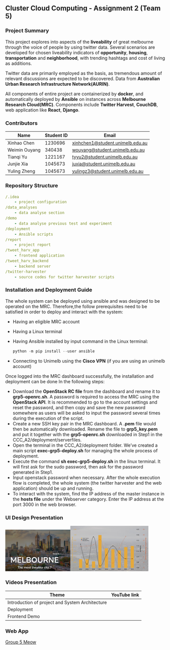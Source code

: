 ## Cluster Cloud Computing - Assignment 2 (Team 5)

### Project Summary

This project explores into aspects of the **liveability** of great melbourne through the voice of people by using twitter data. Several scenarios are developed for chosen liveability indicators of **opportunity**, **housing**, **transportation** and **neighborhood**, with trending hashtags and cost of living as additions.



Twitter data are primarily employed as the basis, as tremendous amount of relevant discussions are expected to be discovered. Data from **Australian Urban Research Infrastructure Network(AURIN)**. 



All components of entire project are containerized by **docker**, and automatically deployed by **Ansible** on instances across **Melbourne Research Cloud(MRC)**. Components include **Twitter Harvest**, **CouchDB**, web application like **React**, **Django**.





### Contributors

| Name          | Student ID | Email                                                        |
| ------------- | ---------- | ------------------------------------------------------------ |
| Xinhao Chen   | 1230696    | [xinhchen1@student.unimelb.edu.au](mailto:xinhchen1@student.unimelb.edu.au) |
| Weimin Ouyang | 340438     | [wouyang@student.unimelb.edu.au](mailto:wouyang@student.unimelb.edu.au) |
| Tianqi Yu     | 1221167    | [tyyu2@student.unimelb.edu.au](mailto:tyyu2@student.unimelb.edu.au) |
| Junjie Xia    | 1045673    | [juxia@student.unimelb.edu.au](mailto:juxia@student.unimelb.edu.au) |
| Yuling Zheng  | 1045673    | [yulingz3@student.unimelb.edu.au](mailto:yulingz3@student.unimelb.edu.au) |



### Repository Structure

```yaml
/.idea
    - project configuration 
/data_analyses
    - data analyse section
/demo
    - data analyse previous test and experiment
/deployment
    - Ansible scripts
/report
    - project report
/tweet_harv_app
    - frontend application
/tweet_harv_backend
    - backend server
/twitter-harvester
    - source codes for twitter harvester scripts

```



### Installation and Deployment Guide

The whole system can be deployed using ansible and was designed to be operated on the MRC. Therefore,the follow prerequisites need to be satisfied in order to deploy and interact with the system:

- Having an eligible MRC account

- Having a Linux terminal

- Having Ansible installed by input command in the Linux terminal: 

  ```python
  python -m pip install --user ansible
  ```

- Connecting to Unimelb using the **Cisco VPN** (if you are using an unimelb account)



Once logged into the MRC dashboard successfully, the installation and deployment can be done In the following steps:

- Download the **OpenStack RC file** from the dashboard and rename it to **grp5-openrc.sh**. A password is required to access the MRC using the **OpenStack API**. It is recommended to go to the account settings and reset the password, and then copy and save the new password somewhere as users will be asked to input the password several times during the execution of the script.
- Create a new SSH key pair in the MRC dashboard. A **.pem** file would then be automatically downloaded. Rename the file to **grp5_key.pem** and put it together with the **grp5-openrc.sh** downloaded in Step1 in the CCC_A2/deployment/serverfiles.
- Open the terminal in the CCC_A2/deployment folder. We’ve created a main script **exec-grp5-deploy.sh** for managing the whole process of deployment.
- Execute the command **sh exec-grp5-deploy.sh** in the linux terminal. It will first ask for the sudo password, then ask for the password generated in Step1.
- Input openstack password when necessary. After the whole execution flow is completed, the whole system (the twitter harvester and the web application) should be up and running.
- To interact with the system, find the IP address of the master instance in the **hosts file** under the Webserver category. Enter the IP address at the port 3000 in the web browser.

### UI Design Presentation

<img src="https://github.com/CCC-Team5/CCC_A2/blob/main/1.jpg" alt="theme" style="zoom:20%;" /><img src="https://github.com/CCC-Team5/CCC_A2/blob/main/2.jpg" alt="chart" style="zoom:24%;" />

### Videos Presentation

| Theme                                           | YouTube link |
| ----------------------------------------------- | ------------ |
| Introduction of project and System Architecture |              |
| Deployment                                      |              |
| Frontend Demo                                   |              |



### Web App

[Group 5 Meow](http://172.26.134.129:3000/)





